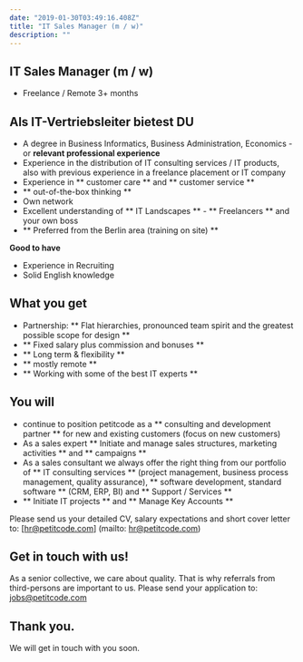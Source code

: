 ```yaml
---
date: "2019-01-30T03:49:16.408Z"
title: "IT Sales Manager (m / w)"
description: ""
---
```


<Sections>
<Section>
<SectionContent>

# IT Sales Manager (m / w)

* Freelance / Remote 3+ months

## Als IT-Vertriebsleiter bietest DU

- A degree in Business Informatics, Business Administration, Economics - or **relevant professional experience**
- Experience in the distribution of IT consulting services / IT products, also with previous experience in a freelance placement or IT company
- Experience in ** customer care ** and ** customer service **
- ** out-of-the-box thinking **
- Own network
- Excellent understanding of ** IT Landscapes ** - ** Freelancers ** and your own boss
- ** Preferred from the Berlin area (training on site) **

**Good to have**
- Experience in Recruiting
- Solid English knowledge

## What you get

- Partnership: ** Flat hierarchies, pronounced team spirit and the greatest possible scope for design **
- ** Fixed salary plus commission and bonuses **
- ** Long term & flexibility **
- ** mostly remote **
- ** Working with some of the best IT experts **

## You will
- continue to position petitcode as a ** consulting and development partner ** for new and existing customers (focus on new customers)
- As a sales expert ** Initiate and manage sales structures, marketing activities ** and ** campaigns **
- As a sales consultant we always offer the right thing from our portfolio of ** IT consulting services ** (project management, business process management, quality assurance), ** software development, standard software ** (CRM, ERP, BI) and ** Support / Services **
- ** Initiate IT projects ** and ** Manage Key Accounts **

Please send us your detailed CV, salary expectations and short cover letter to: [hr@petitcode.com] (mailto: hr@petitcode.com)

</SectionContent>
</Section>
<Section inverted scrollId="contact">
<SectionContent>
<FreelancerForm scrollTo="contact">
<FormIntro>

# Get in touch with us!

As a senior collective, we care about quality. That is why referrals from third-persons are important to us. Please send your application to: [jobs@petitcode.com](mailto:jobs@petitcode.com)

</FormIntro>
<FormSuccess>

# Thank you.

We will get in touch with you soon.

</FormSuccess>
</FreelancerForm>
</SectionContent>
</Section>
</Sections>
